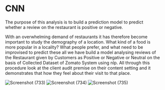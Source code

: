 # CNN
The purpose of this analysis is to build a prediction model to predict whether a review on the restaurant is positive or negative.

With an overwhelming demand of restaurants it has therefore become important to study the demography of a location. What kind of a food is more popular in a locality?  What people prefer, and what need to be improvised to predict these all we have build a model analysing reviews of the Restaurant given by Customers as Positive or Negative or Neutral on the basis of Collected
Dataset of Zomato System using nlp. All through this procedure look at the client audit premise on their content setting and it demonstrates that how they feel about their visit to that place.

![Screenshot (733)](https://user-images.githubusercontent.com/42315342/87669180-25655180-c78b-11ea-8474-5b6d2f663f5e.png)
![Screenshot (734)](https://user-images.githubusercontent.com/42315342/87669193-2b5b3280-c78b-11ea-9717-e4f1c91c2396.png)
![Screenshot (735)](https://user-images.githubusercontent.com/42315342/87669201-301fe680-c78b-11ea-9816-16c808653dba.png)
